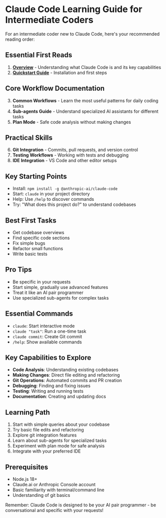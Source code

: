 # Claude Code Learning Guide for Intermediate Coders

For an intermediate coder new to Claude Code, here's your recommended reading order:

## Essential First Reads

1. **[Overview](https://docs.anthropic.com/en/docs/claude-code/overview.md)** - Understanding what Claude Code is and its key capabilities
2. **[Quickstart Guide](https://docs.anthropic.com/en/docs/claude-code/quickstart.md)** - Installation and first steps

## Core Workflow Documentation

3. **Common Workflows** - Learn the most useful patterns for daily coding tasks
4. **Sub-agents Guide** - Understand specialized AI assistants for different tasks
5. **Plan Mode** - Safe code analysis without making changes

## Practical Skills

6. **Git Integration** - Commits, pull requests, and version control
7. **Testing Workflows** - Working with tests and debugging
8. **IDE Integration** - VS Code and other editor setups

## Key Starting Points

- Install: `npm install -g @anthropic-ai/claude-code`
- Start: `claude` in your project directory
- Help: Use `/help` to discover commands
- Try: "What does this project do?" to understand codebases

## Best First Tasks

- Get codebase overviews
- Find specific code sections
- Fix simple bugs
- Refactor small functions
- Write basic tests

## Pro Tips

- Be specific in your requests
- Start simple, gradually use advanced features
- Treat it like an AI pair programmer
- Use specialized sub-agents for complex tasks

## Essential Commands

- `claude`: Start interactive mode
- `claude "task"`: Run a one-time task
- `claude commit`: Create Git commit
- `/help`: Show available commands

## Key Capabilities to Explore

- **Code Analysis**: Understanding existing codebases
- **Making Changes**: Direct file editing and refactoring
- **Git Operations**: Automated commits and PR creation
- **Debugging**: Finding and fixing issues
- **Testing**: Writing and running tests
- **Documentation**: Creating and updating docs

## Learning Path

1. Start with simple queries about your codebase
2. Try basic file edits and refactoring
3. Explore git integration features
4. Learn about sub-agents for specialized tasks
5. Experiment with plan mode for safe analysis
6. Integrate with your preferred IDE

## Prerequisites

- Node.js 18+
- Claude.ai or Anthropic Console account
- Basic familiarity with terminal/command line
- Understanding of git basics

Remember: Claude Code is designed to be your AI pair programmer - be conversational and specific with your requests!